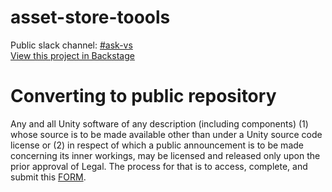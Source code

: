 # asset-store-toools
Public slack channel: [#ask-vs](https://unity.slack.com/messages/CJ9QGCHFF/) <br/>
[View this project in Backstage](https://backstage.corp.unity3d.com/catalog/default/component/asset-store-toools) <br/>
# Converting to public repository
Any and all Unity software of any description (including components) (1) whose source is to be made available other than under a Unity source code license or (2) in respect of which a public announcement is to be made concerning its inner workings, may be licensed and released only upon the prior approval of Legal.
The process for that is to access, complete, and submit this [FORM](https://docs.google.com/forms/d/e/1FAIpQLSe3H6PARLPIkWVjdB_zMvuIuIVtrqNiGlEt1yshkMCmCMirvA/viewform).

